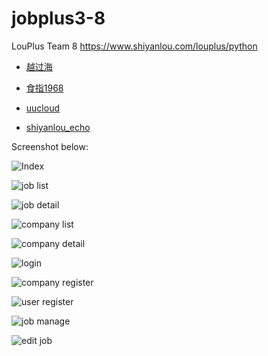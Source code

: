 # jobplus3-8
LouPlus Team 8 https://www.shiyanlou.com/louplus/python

* [越过海](https://github.com/shium)

* [食指1968](https://github.com/tongxindao)

* [uucloud](https://github.com/uucloud)

* [shiyanlou_echo](https://github.com/echo-ray)

Screenshot below:

![Index](https://dn-simplecloud.shiyanlou.com/1497901517392322466-wm)

![job list](https://dn-simplecloud.shiyanlou.com/1497901517392340403-wm)

![job detail](https://dn-simplecloud.shiyanlou.com/1497901517392377007-wm)

![company list](https://dn-simplecloud.shiyanlou.com/1497901517392357384-wm)

![company detail](https://dn-simplecloud.shiyanlou.com/1497901517392392713-wm)

![login](https://dn-simplecloud.shiyanlou.com/1497901517392408188-wm)

![company register](https://dn-simplecloud.shiyanlou.com/1497901517392419310-wm)

![user register](https://dn-simplecloud.shiyanlou.com/1497901517392433736-wm)

![job manage](https://dn-simplecloud.shiyanlou.com/1497901517392460100-wm)

![edit job](https://dn-simplecloud.shiyanlou.com/1497901517392476117-wm)
